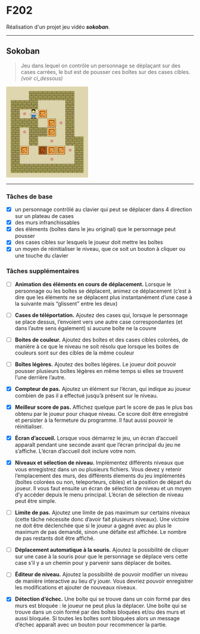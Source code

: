 # F202

Réalisation d'un projet jeu vidéo ***sokoban***.

---

## Sokoban
>    Jeu dans lequel on contrôle un personnage se déplaçant sur des cases carrées, le but est de pousser ces boîtes sur des cases cibles.
>*(voir ci_dessous)*

![](./images/220px-Sokoban_ani.gif)

---
### Tâches de base

- [X] un personnage contrôlé au clavier qui peut se déplacer dans 4 direction sur un plateau de cases
- [X] des murs infranchissables
- [X] des éléments (boîtes dans le jeu original) que le personnage peut pousser
- [X] des cases cibles sur lesquels le joueur doit mettre les boîtes
- [X] un moyen de réinitialiser le niveau, que ce soit un bouton à cliquer ou une touche du clavier

### Tâches supplémentaires

- [ ] **Animation des éléments en cours de déplacement.** Lorsque le personnage ou les
boîtes se déplacent, animez ce déplacement (c’est à dire que les éléments ne se déplacent
plus instantanément d’une case à la suivante mais “glissent” entre les deux)

- [ ] **Cases de téléportation.** Ajoutez des cases qui, lorsque le personnage se place dessus, l’envoient vers une autre case correspondantes (et dans l’autre sens également) si
aucune boîte ne la couvre

- [ ] **Boites de couleur.** Ajoutez des boîtes et des cases cibles colorées, de manière à ce que
le niveau ne soit résolu que lorsque les boites de couleurs sont sur des cibles de la même
couleur

- [ ] **Boîtes légères.** Ajoutez des boîtes légères. Le joueur doit pouvoir pousser plusieurs
boîtes légères en même temps si elles se trouvent l’une derrière l’autre.

- [X] **Compteur de pas.** Ajoutez un élément sur l’écran, qui indique au joueur combien de
pas il a effectué jusqu’à présent sur le niveau.

- [X] **Meilleur score de pas.** Affichez quelque part le score de pas le plus bas obtenu par le
joueur pour chaque niveau. Ce score doit être enregistré et persister à la fermeture du
programme. Il faut aussi pouvoir le réinitialiser.

- [X] **Écran d’accueil.** Lorsque vous démarrez le jeu, un écran d’accueil apparaît pendant
une seconde avant que l’écran principal du jeu ne s’affiche. L’écran d’accueil doit inclure
votre nom.

- [X] **Niveaux et sélection de niveau.** Implémentez différents niveaux que vous enregistrez
dans un ou plusieurs fichiers. Vous devez y retenir l’emplacement des murs, des différents élements du jeu implémentés (boîtes colorées ou non, teleporteurs, cibles) et la position de départ du joueur. Il vous faut ensuite un écran de sélection de niveau et un moyen d’y accéder depuis le menu principal. L’écran de sélection de niveau peut être simple.

- [ ] **Limite de pas.** Ajoutez une limite de pas maximum sur certains niveaux (cette tâche
nécessite donc d’avoir fait plusieurs niveaux). Une victoire ne doit être déclenchée que
si le joueur a gagné avec au plus le maximum de pas demandé, sinon une défaite est
affichée. Le nombre de pas restants doit être affiché.

- [ ] **Déplacement automatique à la souris.** Ajoutez la possibilité de cliquer sur une case
à la souris pour que le personnage se déplace vers cette case s’il y a un chemin pour y
parvenir sans déplacer de boites.

- [ ] **Éditeur de niveau.** Ajoutez la possibilité de pouvoir modifier un niveau de manière
interactive au lieu d’y jouer. Vous devriez pouvoir enregistrer les modifications et ajouter
de nouveaux niveaux.

- [X] **Détection d’échec.** Une boîte qui se trouve dans un coin formé par des murs est bloquée : le joueur ne peut plus la déplacer. Une boîte qui se trouve dans un coin formé par
des boîtes bloquées et/ou des murs et aussi bloquée. Si toutes les boîtes sont bloquées
alors un message d’échec apparaît avec un bouton pour recommencer la partie.
